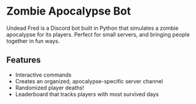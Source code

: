 # Zombie Apocalypse Bot

Undead Fred is a Discord bot built in Python that simulates a zombie apocalypse for its players. Perfect for small servers, and bringing people together in fun ways.


## Features
- Interactive commands
- Creates an organized, apocalypse-specific server channel 
- Randomized player deaths!
- Leaderboard that tracks players with most survived days
